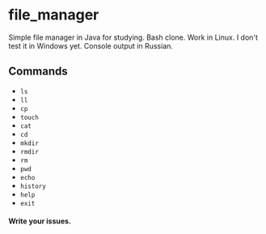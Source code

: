 # file_manager
Simple file manager in Java for studying. Bash clone.
Work in Linux. I don't test it in Windows yet.
Console output in Russian.

## Commands

* `ls`
* `ll` 
* `cp` 
* `touch` 
* `cat` 
* `cd` 
* `mkdir` 
* `rmdir` 
* `rm`
* `pwd` 
* `echo` 
* `history`
* `help` 
* `exit` 

#### Write your issues.
